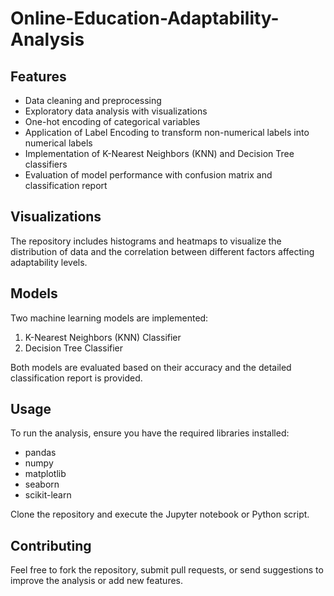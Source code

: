 # Online-Education-Adaptability-Analysis

## Features
- Data cleaning and preprocessing
- Exploratory data analysis with visualizations
- One-hot encoding of categorical variables
- Application of Label Encoding to transform non-numerical labels into numerical labels
- Implementation of K-Nearest Neighbors (KNN) and Decision Tree classifiers
- Evaluation of model performance with confusion matrix and classification report

## Visualizations
The repository includes histograms and heatmaps to visualize the distribution of data and the correlation between different factors affecting adaptability levels.

## Models
Two machine learning models are implemented:
1. K-Nearest Neighbors (KNN) Classifier
2. Decision Tree Classifier

Both models are evaluated based on their accuracy and the detailed classification report is provided.

## Usage
To run the analysis, ensure you have the required libraries installed:
- pandas
- numpy
- matplotlib
- seaborn
- scikit-learn

Clone the repository and execute the Jupyter notebook or Python script.

## Contributing
Feel free to fork the repository, submit pull requests, or send suggestions to improve the analysis or add new features.

